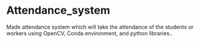 # Attendance_system
Made attendance system which will take the attendance of the students or workers using OpenCV, Conda environment, and python libraries..
